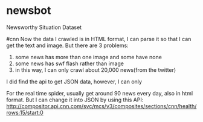 # newsbot
Newsworthy Situation Dataset

#cnn
Now the data I crawled is in HTML format, I can parse it so that I can get the text and image. But there are 3 problems:

1. some news has more than one image and some have none 
2. some news has swf flash rather than image
3. in this way, I can only crawl about 20,000 news(from the twitter)

I did find the api to get JSON data, however, I can only

For the real time spider, usually get around 90 news every day, also in html format. But I can change it into JSON by using this API:
http://compositor.api.cnn.com/svc/mcs/v3/composites/sections/cnn/health/rows:15/start:0




